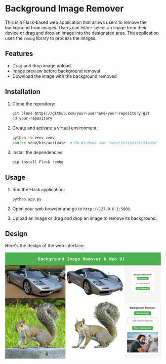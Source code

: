 # Background Image Remover

This is a Flask-based web application that allows users to remove the background from images. Users can either select an image from their device or drag and drop an image into the designated area. The application uses the `rembg` library to process the images.

## Features

- Drag and drop image upload
- Image preview before background removal
- Download the image with the background removed

## Installation

1. Clone the repository:

    ```bash
    git clone https://github.com/your-username/your-repository.git
    cd your-repository
    ```

2. Create and activate a virtual environment:

    ```bash
    python -m venv venv
    source venv/bin/activate  # On Windows use `venv\Scripts\activate`
    ```

3. Install the dependencies:

    ```bash
    pip install Flask rembg
    ```

## Usage

1. Run the Flask application:

    ```bash
    python app.py
    ```

2. Open your web browser and go to `http://127.0.0.1:5000`.

3. Upload an image or drag and drop an image to remove its background.

## Design

Here's the design of the web interface:

![Figma Design](design.png)


